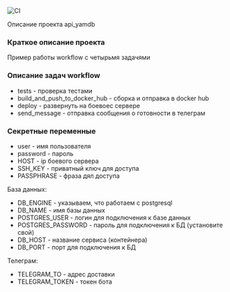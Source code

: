![CI](https://github.com/DFyand/yamdb_final/actions/workflows/yamdb_workflow.yml/badge.svg)

Описание проекта api_yamdb
### Краткое описание проекта
Пример работы workflow с четырьмя задачями
### Описание задач workflow
- tests - проверка тестами
- build_and_push_to_docker_hub - сборка и отправка в docker hub
- deploy - развернуть на боевоес сервере
- send_message - отправка сообщения о готовности в телеграм
### Секретные переменные
- user - имя пользователя
- password - пароль
- HOST - ip боевого сервера
- SSH_KEY - приватный ключ для доступа
- PASSPHRASE - фраза дял доступа

База данных:
- DB_ENGINE - указываем, что работаем с postgresql
- DB_NAME - имя базы данных
- POSTGRES_USER - логин для подключения к базе данных
- POSTGRES_PASSWORD - пароль для подключения к БД (установите свой)
- DB_HOST - название сервиса (контейнера)
- DB_PORT - порт для подключения к БД

Телеграм:
- TELEGRAM_TO - адрес доставки
- TELEGRAM_TOKEN - токен бота
